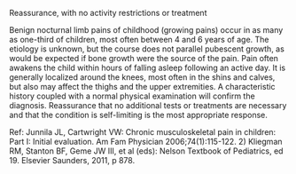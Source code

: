 Reassurance, with no activity restrictions or treatment

Benign nocturnal limb pains of childhood (growing pains) occur in as many as one-third of children, most often between 4 and 6 years of age. The etiology is unknown, but the course does not parallel pubescent growth, as would be expected if bone growth were the source of the pain. Pain often awakens the child within hours of falling asleep following an active day. It is generally localized around the knees, most often in the shins and calves, but also may affect the thighs and the upper extremities. A characteristic history coupled with a normal physical examination will confirm the diagnosis. Reassurance that no additional tests or treatments are necessary and that the condition is self-limiting is the most appropriate response.

Ref: Junnila JL, Cartwright VW: Chronic musculoskeletal pain in children: Part I: Initial evaluation. Am Fam Physician
2006;74(1):115-122. 2) Kliegman RM, Stanton BF, Geme JW III, et al (eds): Nelson Textbook of Pediatrics, ed 19.
Elsevier Saunders, 2011, p 878.